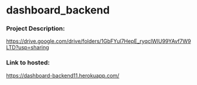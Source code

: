 # dashboard_backend

### Project Description: 
https://drive.google.com/drive/folders/1GbFYul7HepE_ryqclWlU99YAvf7W9LTD?usp=sharing
### Link to hosted: 
https://dashboard-backend11.herokuapp.com/
